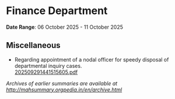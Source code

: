 # Finance Department

**Date Range**: 06 October 2025 - 11 October 2025


## Miscellaneous
- Regarding appointment of a nodal officer for speedy disposal of departmental inquiry cases.\
  [202509291441515605.pdf](https://gr.maharashtra.gov.in/Site/Upload/Government%20Resolutions/English/202509291441515605.pdf)


*Archives of earlier summaries are available at http://mahsummary.orgpedia.in/en/archive.html*